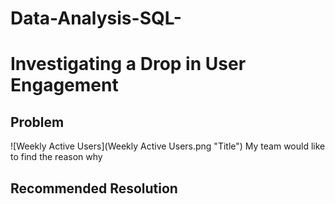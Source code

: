 # Data-Analysis-SQL-

<h1>Investigating a Drop in User Engagement</h1>

<h2>Problem</h2>
![Weekly Active Users](Weekly Active Users.png "Title")
My team would like to find the reason why

<h2>Recommended Resolution</h2>
